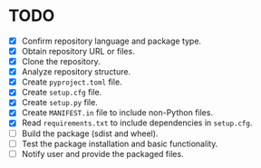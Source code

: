 # TODO

- [x] Confirm repository language and package type.
- [x] Obtain repository URL or files.
- [x] Clone the repository.
- [x] Analyze repository structure.
- [x] Create `pyproject.toml` file.
- [x] Create `setup.cfg` file.
- [x] Create `setup.py` file.
- [x] Create `MANIFEST.in` file to include non-Python files.
- [x] Read `requirements.txt` to include dependencies in `setup.cfg`.
- [ ] Build the package (sdist and wheel).
- [ ] Test the package installation and basic functionality.
- [ ] Notify user and provide the packaged files.
